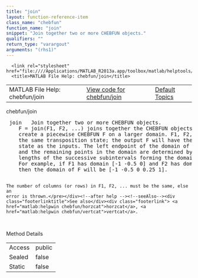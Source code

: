 ```yaml
---
title: "join"
layout: function-reference-item
class_name: "chebfun"
function_name: "join"
snippet: "Join together two or more CHEBFUN objects."
qualifiers: ""
return_type: "varargout"
arguments: "(rhs1)"
---
```


<html>
   <head>
      <meta http-equiv="Content-Type" content="text/html; charset=utf-8">
   
      <link rel="stylesheet" href="file:////Applications/MATLAB_R2013a.app/toolbox/matlab/helptools/private/helpwin.css">
      <title>MATLAB File Help: chebfun/join</title>
   </head>
   <body>
      <!--Single-page help-->
      <table border="0" cellspacing="0" width="100%">
         <tr class="subheader">
            <td class="headertitle">MATLAB File Help: chebfun/join</td>
            <td class="subheader-left"><a href="matlab:edit chebfun/join">View code for chebfun/join</a></td>
            <td class="subheader-right"><a href="matlab:helpwin">Default Topics</a></td>
         </tr>
      </table>
      <div class="title">chebfun/join</div>
      <div class="helptext"><pre><!--helptext --> <span class="helptopic">join</span>   Join together two or more CHEBFUN objects.
    F = <span class="helptopic">join</span>(F1, F2, ...) joins together the CHEBFUN objects F1, F2, ..., to
    create a piecewise CHEBFUN F on a larger domain. F1, F2, ... must all have
    the same transposition state; the output F will have the same transposition
    state as the inputs. The left endpoint of the domain of F is F1.domain(1),
    and the remaining points in the domain are determined by the adding on the
    lengths of the successive subintervals forming the domains of F1, F2, etc.
    For example, if F1 has domain [-1 -0.5 0] and F2 has domain [1 1.25 2],
    then the domain of F will be [-1 -0.5 0 0.25 1].
 
    The number of columns (or rows) in F1, F2, ... must be the same, else an
    error is thrown.</pre></div><!--after help --><!--seeAlso--><div class="footerlinktitle">See also</div><div class="footerlink"> <a href="matlab:helpwin chebfun/horzcat">horzcat</a>, <a href="matlab:helpwin chebfun/vertcat">vertcat</a>.
</div>
      <!--Method-->
      <div class="sectiontitle">Method Details</div>
      <table class="class-details">
         <tr>
            <td class="class-detail-label">Access</td>
            <td>public</td>
         </tr>
         <tr>
            <td class="class-detail-label">Sealed</td>
            <td>false</td>
         </tr>
         <tr>
            <td class="class-detail-label">Static</td>
            <td>false</td>
         </tr>
      </table>
   </body>
</html>
